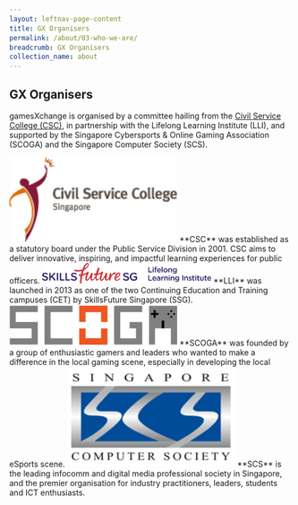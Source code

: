 ```yaml
---
layout: leftnav-page-content
title: GX Organisers
permalink: /about/03-who-we-are/
breadcrumb: GX Organisers
collection_name: about
---
```

## GX Organisers

gamesXchange is organised by a committee hailing from the [Civil Service College (CSC)](https://www.csc.gov.sg/), in partnership with the Lifelong Learning Institute (LLI), and supported by the Singapore Cybersports & Online Gaming Association (SCOGA) and the Singapore Computer Society (SCS).


<img src="/images/Civil_Service_College_Singapore_logo.png" alt="CSC" style="width:300px;">
**CSC** was established as a statutory board under the Public Service Division in 2001. CSC aims to deliver innovative, inspiring, and impactful learning experiences for public officers.


<img src="/images/SSG-LLI_Logo_H_RGB.png" alt="CSC" style="width:60%;height:60%;">
**LLI** was launched in 2013 as one of the two Continuing Education and Training campuses (CET) by SkillsFuture Singapore (SSG).


<img src="/images/SCOGA.png" alt="CSC" style="width:300px;">
**SCOGA** was founded by a group of enthusiastic gamers and leaders who wanted to make a difference in the local gaming scene, especially in developing the local eSports scene.


<img src="/images/Picture3.png" alt="CSC" style="width:300px;">
**SCS** is the leading infocomm and digital media professional society in Singapore, and the premier organisation for industry practitioners, leaders, students and ICT enthusiasts.
